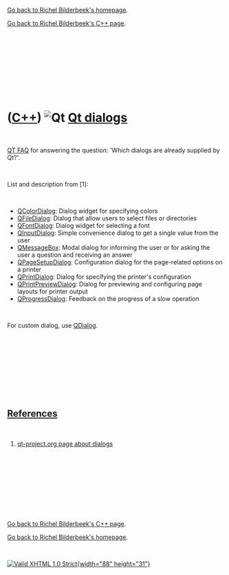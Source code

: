 [Go back to Richel Bilderbeek's homepage](index.htm).

[Go back to Richel Bilderbeek's C++ page](Cpp.htm).

 

 

 

 

 

([C++](Cpp.htm)) ![Qt](PicQt.png) [Qt dialogs](CppQtDialog.htm)
===============================================================

 

[QT FAQ](CppQtFaq.htm) for answering the question: 'Which dialogs are
already supplied by Qt?'.

 

List and description from \[1\]:

 

-   [QColorDialog](CppQColorDialog.htm): Dialog widget for specifying
    colors
-   [QFileDialog](CppQFileDialog.htm): Dialog that allow users to select
    files or directories
-   [QFontDialog](CppQFontDialog.htm): Dialog widget for selecting a
    font
-   [QInputDialog](CppQInputDialog.htm): Simple convenience dialog to
    get a single value from the user
-   [QMessageBox](CppQMessageBox.htm): Modal dialog for informing the
    user or for asking the user a question and receiving an answer
-   [QPageSetupDialog](CppQPageSetupDialog.htm): Configuration dialog
    for the page-related options on a printer
-   [QPrintDialog](CppQPrintDialog.htm): Dialog for specifying the
    printer's configuration
-   [QPrintPreviewDialog](CppQPrintPreviewDialog.htm): Dialog for
    previewing and configuring page layouts for printer output
-   [QProgressDialog](CppQProgressDialog.htm): Feedback on the progress
    of a slow operation

 

For custom dialog, use [QDialog](CppQDialog.htm).

 

 

 

 

 

[References](CppReferences.htm)
-------------------------------

 

1.  [qt-project.org page about
    dialogs](http://qt-project.org/doc/qt-4.8/dialogs.html)

 

 

 

 

 

[Go back to Richel Bilderbeek's C++ page](Cpp.htm).

[Go back to Richel Bilderbeek's homepage](index.htm).

 

[![Valid XHTML 1.0 Strict](valid-xhtml10.png){width="88"
height="31"}](http://validator.w3.org/check?uri=referer)
